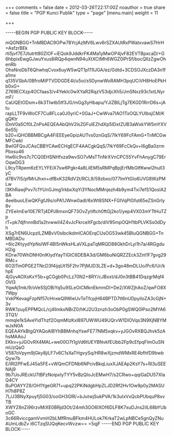 +++
comments = false
date = 2012-03-26T22:17:00Z
noauthor = true
share = false
title = "PGP Kunci Publik"
type = "page"
[menu.main]
weight = 11

+++

-----BEGIN PGP PUBLIC KEY BLOCK-----

mQGNBGG+TnMBDAC9OPw78YcjAzMV6Lwv6rSZXAUtRxPWatxvawS7HrH+AsfzrBEk
rti5jvf7E7Jtutrtt80ZIOF+iEQok9JddkrFK4Ma1yMwOP4jvF82EVTBpxcaD/+G
6hbpixEwgGJwuYxus8iRQp4qwnN94uXtXCtMh6WGZ0lPrSf/bocQllzZgwOhenRb
OhsNroDbT6QhwhqCvox6uyW5wQT1p111lJGA/ez/Gdtd+3CDSOJXczDA3n1fa1mx
q135VSbA/0BfroMiPTVDDGDE4i/u5oi/s5DynwWoRAMH3pqUCiVH8HoEPkHb0xG+
Z769ECXzp4OCfaas3/v4YekIc0wXYaR2RqzV53djcXh5/JmSNxz93c1xtLNyrmF/
CaUQEtODxm+6k3TIwtb5tf3JG/mGg3yHbapu/YJiZBILjTg7EKGD1RrrD6s+jAtu
rapLLTF9vWoCF7Cu8FLca0J0yriC+0GaJ+CwWva7IAO1TxOQLYUIbsjCM/KgQKtr
iDnV0a5Cf0LZnPsAEQEAAbQhV2lsZGFuIEZhdXp5IDxtZUB3aWxkYW5mYXV6eS5j
b20+iQHOBBMBCgA4FiEEEyeGpizAUTvs0znGqS/7IkY69FcFAmG+TnMCGwMFCwkI
BwIGFQoJCAsCBBYCAwECHgECF4AACgkQqS/7IkY69FcCkQv+I6gBa0zrmPbxsu46
Hw6ic9vs7c7CQ0EHSNHfxza9wvSO7vMsTTnNrXVnCPC55YvFhAnygC79ErOqwDG3
L9cyTRpem6zEYLYFEiX7sw6Pgkr4a8LiIEM5sRMPqBpjErfMbGtfKwwl2hulI3yC
d7BV7l5/pfMrIJhxn+dfBxK32RdV2t/RCL9/59zbxo/077ImYtGlo6UVG8WzPMLw
l3KhRawjPxv7c1YUnGJmg1rkbxXqYi3YNocMMnjezh4b9ym4Txi7efS1QosIA2BA
4eelbuoLEwQKFgfJ9s/oPA1JWnw0adI/6xWt8SNX+FGIVqPlGfut65eZSnGrly8v
ZYEeImEw10E7RTj4DPJ8mxnQF73OvZytiftch0ftGj2ko1/yep4VX03mYTtHuTZp
rT+pk7djfnnnBd1a2tvwwiI4Z4vJcFkrceXFgcb/diV95mpOQH1tbPLVKSs0dDyh
XSg7rEN6UcpzlLZMBvV0slbclkdmICAOErqCUsOG53wk45BIuQGNBGG+TnMBDADu
+6ic2KtyydYpNsIWF4BI5nWksHLaVXLpaTqMRQD88GkhDrLyi1h7a/4RGgduH2ig
KDrw70WhDNH0nlKlydYayTlGtC6DEBA3d/GM6buNiQRZZEck3Znt1F7gvg29RMc+
6O2lTm0PGE2TNcD3f4ijqUt15F2hr7PjMJD3LZE+d+3go48mDLUo/Pc6/Ur/khpE
4jGyvAOXsKxY5b+gCGgb0PcLz70N2+8RY/cJBxxt/dJ0n3tBB41DqzgrMqf4OVl3
YqwAj1mk/9/oVe5SjOBiYq5u9SLeOiCMknEkmmDI+De2/XWZjhAoZ/qwFO8X7Wpy
VxkPKevagFzpNf57cHnxeQ9WieUvTeTfcpjH64BPTD7tI6nUDpyiIoZA3cGjN+3v
RWK1zuyEPPMQcL/cj4llmkxNBrZ0/hKJ2U3znzh3oObP0gSWQ0IPso2MYA63TQ1/
mmqIe1kSAveYidThzf2OqmMIzKxI897UWWU49UQrvW1DIOVqs3N9XjNBYMwJxN0A
EQEAAYkBtgQYAQoAIBYhBBMnhqYswFE77NM5xqkv+yJGOvRXBQJhvk5zAhsMAAoJ
EKkv+yJGOvRX4MAL+we00O7t1gVd6tUEYBNvkfEUbb2Fp9cEfpqFlmOuSNmUzQaO
V587oVpym9jGky8jiLF7v6C1sXaTHgvySq/HR8wXjzmdWMxRE4bfhfD9bwbQyw7b
E/IRl2PFwEJ45a5FE+vWQmCFDNb6NPcivBkqLiuxXJAEAp2KsY7s+RI3uSEENAj9
9b7UoJREckU7tBFzNoipxIyTYY5vBzQIoJcEMwH7/s2CRwo+qqiGaDU57XIaQ4CY
BuPOAYYZ8/OH1YgeGR71+upq22PKiNdgbHpZLJD2Rf2Hv1Ow9p0y2MASUH7h8P8Z
7L/J3BNyXpuyfj5G03/ooGH3GlR/+bJutwjSukPVA/1k3uIxVxQcbPUbquP8xvTB
XWYZ6nZi96rzvMiXE0BRjd3Ot/24mh3GO6IXOf6DLF8K7xuDJns2iIL68bYUboGC
3c66RviccgamVvmH2bLMfRmuBFkm4HULok7KrkaT2wLpNBCe5gnQyZNuAUmLdbZv
i6CTzqSUQqKecvWvzw==
=5qjF
-----END PGP PUBLIC KEY BLOCK-----


